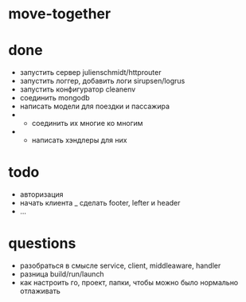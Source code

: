 # move-together

# done
- запустить сервер julienschmidt/httprouter
- запустить логгер, добавить логи sirupsen/logrus
- запустить конфигуратор cleanenv
- соединить mongodb
- написать модели для поездки и пассажира
- - соединить их многие ко многим
- - написать хэндлеры для них 

# todo
- авторизация
- начать клиента _ сделать footer, lefter и header
- ...

# questions
- разобраться в смысле service, client, middleaware, handler
- разница build/run/launch
- как настроить го, проект, папки, чтобы можно было нормально отлаживать
